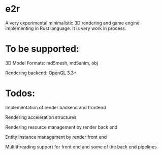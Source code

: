 # e2r

A very experimental minimalistic 3D rendering and game engine implementing in Rust language. It is very work in process.

# To be supported:

3D Model Formats: md5mesh, md5anim, obj

Rendering backend: OpenGL 3.3+

# Todos:

Implementation of render backend and frontend

Rendering acceleration structures

Rendering resource management by render back end

Entity instance management by render front end

Multithreading support for front end and some of the back end pipelines
